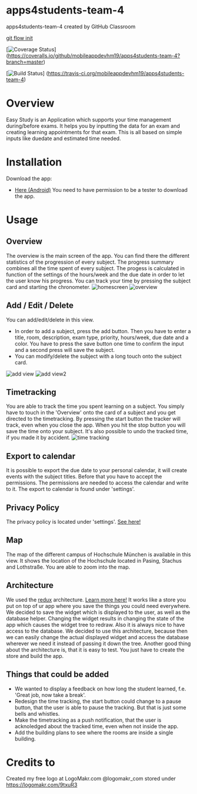 # apps4students-team-4
apps4students-team-4 created by GitHub Classroom

[git flow init](https://ob.cs.hm.edu/exercises.html)

[![Coverage Status](https://coveralls.io/repos/github/mobileappdevhm19/apps4students-team-4/badge.svg?branch=develop)] (https://coveralls.io/github/mobileappdevhm19/apps4students-team-4?branch=master)

[![Build Status](https://travis-ci.org/mobileappdevhm19/apps4students-team-4.svg?branch=master)] (https://travis-ci.org/mobileappdevhm19/apps4students-team-4)

# Overview
Easy Study is an Application which supports your time management during/before exams. It helps you by inputting the data for an exam and creating learning appointments for that exam. This is all based on simple inputs like duedate and estimated time needed.

# Installation
Download the app:
- [Here (Android)](https://play.google.com/store/apps/details?id=edu.hm.cs.mobile.easy_study)
You need to have permission to be a tester to download the app.

# Usage

## Overview
The overview is the main screen of the app. You can find there the different statistics of the progression of every subject. 
The progress summary combines all the time spent of every subject. The progess is calculated in function of the settings of the hours/week and the due date in order to let the user know his progress.
You can track your time by pressing the subject card and starting the chronometer.
![homescreen](screenshot/IMG_4423.PNG)
![overview](screenshot/IMG_4427.PNG)

## Add / Edit / Delete
You can add/edit/delete in this view. 
* In order to add a subject, press the add button. Then you have to enter a title, room, description, exam type, priority, hours/week, due date and a color. You have to press the save button one time to confirm the input and a second press will save the subject.
* You can modify/delete the subject with a long touch onto the subject card.

![add view](screenshot/IMG_4424.PNG)
![add view2](screenshot/IMG_4425.PNG)

## Timetracking
You are able to track the time you spent learning on a subject. You simply have to touch in the 'Overview' onto the card of a subject and you get directed to the timetracking. By pressing the start button the tracker will track, even when you close the app. When you hit the stop button you will save the time onto your subject. It's also possible to undo the tracked time, if you made it by accident.
![time tracking](screenshot/Screenshot_20190704-220458.jpg)

## Export to calendar
It is possible to export the due date to your personal calendar, it will create events with the subject titles. Before that you have to accept the permissions. The permissions are needed to access the calendar and write to it. The export to calendar is found under 'settings'. 

## Privacy Policy
The privacy policy is located under 'settings'. [See here!](https://github.com/mobileappdevhm19/apps4students-team-4/tree/develop/privacy)

## Map
The map of the different campus of Hochschule München is available in this view. It shows the location of the Hochschule located in Pasing, Stachus and Lothstraße. You are able to zoom into the map.

## Architecture
We used the [redux](https://pub.dev/packages/flutter_redux) architecture. [Learn more here!](https://www.youtube.com/watch?v=zKXz3pUkw9A)
It works like a store you put on top of ur app where you save the things you could need everywhere. We decided to save the widget which is displayed to the user, as well as the database helper. Changing the widget results in changing the state of the app which causes the widget tree to redraw. Also it is always nice to have access to the database. We decided to use this architecture, because then we can easily change the actual displayed widget and access the database wherever we need it instead of passing it down the tree.
Another good thing about the architecture is, that it is easy to test. You just have to create the store and build the app.

## Things that could be added
* We wanted to display a feedback on how long the student learned, f.e. 'Great job, now take a break'.
* Redesign the time tracking, the start button could change to a pause button, that the user is able to pause the tracking. But that is just some bells and whistles.
* Make the timetracking as a push notification, that the user is acknoledged about the tracked time, even when not inside the app.
* Add the building plans to see where the rooms are inside a single building.

# Credits to 
Created my free logo at LogoMakr.com @logomakr_com stored under https://logomakr.com/9txuR3
